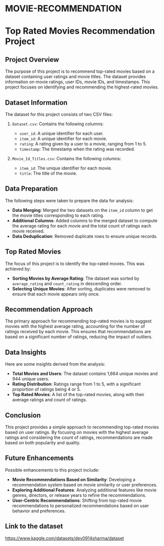 # MOVIE-RECOMMENDATION
# Top Rated Movies Recommendation Project

## Project Overview
The purpose of this project is to recommend top-rated movies based on a dataset containing user ratings and movie titles. The dataset provides information on movie ratings, user IDs, movie IDs, and timestamps. This project focuses on identifying and recommending the highest-rated movies.

## Dataset Information
The dataset for this project consists of two CSV files:
1. `Dataset.csv`: Contains the following columns:
   - `user_id`: A unique identifier for each user.
   - `item_id`: A unique identifier for each movie.
   - `rating`: A rating given by a user to a movie, ranging from 1 to 5.
   - `timestamp`: The timestamp when the rating was recorded.

2. `Movie_Id_Titles.csv`: Contains the following columns:
   - `item_id`: The unique identifier for each movie.
   - `title`: The title of the movie.

## Data Preparation
The following steps were taken to prepare the data for analysis:
- **Data Merging**: Merged the two datasets on the `item_id` column to get the movie titles corresponding to each rating.
- **Additional Columns**: Added columns to the merged dataset to compute the average rating for each movie and the total count of ratings each movie received.
- **Data Deduplication**: Removed duplicate rows to ensure unique records.

## Top Rated Movies
The focus of this project is to identify the top-rated movies. This was achieved by:
- **Sorting Movies by Average Rating**: The dataset was sorted by `average_rating` and `count_rating` in descending order.
- **Selecting Unique Movies**: After sorting, duplicates were removed to ensure that each movie appears only once.

## Recommendation Approach
The primary approach for recommending top-rated movies is to suggest movies with the highest average rating, accounting for the number of ratings received by each movie. This ensures that recommendations are based on a significant number of ratings, reducing the impact of outliers.

## Data Insights
Here are some insights derived from the analysis:
- **Total Movies and Users**: The dataset contains 1,664 unique movies and 944 unique users.
- **Rating Distribution**: Ratings range from 1 to 5, with a significant proportion of ratings being 4 or 5.
- **Top Rated Movies**: A list of the top-rated movies, along with their average ratings and count of ratings.

## Conclusion
This project provides a simple approach to recommending top-rated movies based on user ratings. By focusing on movies with the highest average ratings and considering the count of ratings, recommendations are made based on both popularity and quality.

## Future Enhancements
Possible enhancements to this project include:
- **Movie Recommendations Based on Similarity**: Developing a recommendation system based on movie similarity or user preferences.
- **Exploring Additional Features**: Analyzing additional features like movie genres, directors, or release years to refine the recommendations.
- **User-Centric Recommendations**: Shifting from top-rated movie recommendations to personalized recommendations based on user behavior and preferences.

## Link to the dataset
https://www.kaggle.com/datasets/dev0914sharma/dataset

